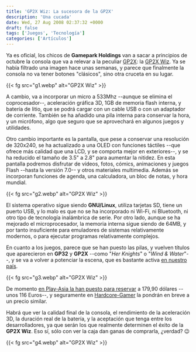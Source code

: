 ```yaml
---
title: 'GP2X Wiz: La sucesora de la GP2X'
description: 'Una cucada'
date: Wed, 27 Aug 2008 02:37:32 +0000
draft: false
tags: ['Juegos', 'Tecnología']
categories: ['Artículos']
---
```


Ya es oficial, los chicos de **Gamepark Holdings** van a sacar a principios de octubre la consola que va a relevar a la peculiar [GP2X](/gp2x/): la [GP2X Wiz](http://www.gp2xwiz.co.kr/FrontStore/iStartPage.phtml). Ya se había filtrado una imagen hace unas semanas, y parece que finalmente la consola no va tener botones "clásicos", sino otra cruceta en su lugar.

{{< fg src="g1.webp" alt="GP2X Wiz" >}}

A cambio, va a incorporar un micro a 533Mhz --aunque se elimina el coprocesador--, aceleración gráfica 3D, 1GB de memoria flash interna, y batería de litio, que se podrá cargar con un cable USB o con un adaptador de corriente. También se ha añadido una pila interna para conservar la hora, y un micrófono, algo que seguro que se aprovechará en algunos juegos y utilidades.

Otro cambio importante es la pantalla, que pese a conservar una resolución de 320x240, se ha actualizado a una OLED con funciones táctiles --que ofrece más calidad que una LCD, y se comporta mejor en exteriores--, y se ha reducido el tamaño de 3.5" a 2.8" para aumentar la nitidez. En esta pantalla podremos disfrutar de vídeos, fotos, cómics, animaciones y juegos Flash --hasta la versión 7.0-- y otros materiales multimedia. Además se incorporan funciones de agenda, una calculadora, un bloc de notas, y hora mundial.

{{< fg src="g2.webp" alt="GP2X Wiz" >}}

El sistema operativo sigue siendo **GNU/Linux**, utiliza tarjetas SD, tiene un puerto USB, y lo malo es que no se ha incorporado ni Wi-Fi, ni Bluetooth, ni otro tipo de tecnología inalámbrica de serie. Por otro lado, aunque se ha mejorado el microprocesador, la memoria interna sigue siendo de 64MB, y por tanto insuficiente para emuladores de sistemas relativamente modernos, o para ejecutar programas relativamente complejos.

En cuanto a los juegos, parece que se han puesto las pilas, y vuelven títulos que aparecieron en **GP32** y **GP2X** --como "_Her Knights_" o "_Wind & Water_"--, y se va a volver a potenciar la escena, que es bastante activa [en nuestro país](http://www.gp32spain.com/).

{{< fg src="g3.webp" alt="GP2X Wiz" >}}

De momento [en Play-Asia la han puesto para reservar](http://www.play-asia.com/SOap-23-83-rmr-71-d1-77-4-49-en-15-gp2x-84-j-70-2z59.html) a 179,90 dólares --unos 116 Euros--, y seguramente en [Hardcore-Gamer](http://www.hardcore-gamer.net/tienda/index.php/ref/10/abid/19) la pondrán en breve a un precio similar.

Habrá que ver la calidad final de la consola, el rendimiento de la aceleración 3D, la duración real de la batería, y la aceptación que tenga entre los desarrolladores, ya que serán los que realmente determinen el éxito de la **GP2X Wiz**. Eso sí, sólo con ver la caja dan ganas de comprarla, ¿verdad? :wink:

{{< fg src="g4.webp" alt="GP2X Wiz" >}}
